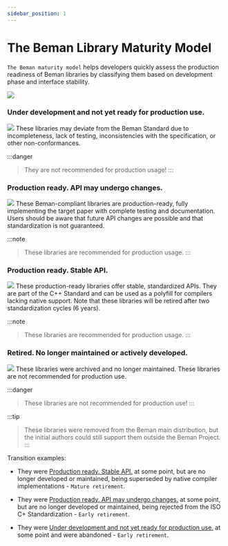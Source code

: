 ```yaml
---
sidebar_position: 1
---
```


# The Beman Library Maturity Model

<!-- truncate -->

<!--
SPDX-License-Identifier: Apache-2.0 WITH LLVM-exception
-->

`The Beman maturity model` helps developers quickly assess the production readiness of Beman libraries by classifying them based on development phase and interface stability.


<img src="https://radunichita.github.io/website/img/beman_flow-beman_library_maturity_model.png"/>

### Under development and not yet ready for production use.
<img src="https://radunichita.github.io/website/img/logos/beman_logo-beman_library_under_development.png" styles="{{width:5%; height:auto;}}"/> These libraries may deviate from the Beman Standard due to incompleteness, lack of testing, inconsistencies with the specification, or other non-conformances.

:::danger
> They are not recommended for production usage!
:::

### Production ready. API may undergo changes.
<img src="https://radunichita.github.io/website/img/logos/beman_logo-beman_library_production_ready_api_may_undergo_changes.png" styles="{{width:5%; height:auto;}}"/> These Beman-compliant libraries are production-ready, fully implementing the target paper with complete testing and documentation. Users should be aware that future API changes are possible and that standardization is not guaranteed.

:::note
> These libraries are recommended for production usage.
:::

### Production ready. Stable API.
<img src="https://radunichita.github.io/website/img/logos/beman_logo-beman_library_production_ready_stable_api.png" styles="{{width:5%; height:auto;}}"/> These production-ready libraries offer stable, standardized APIs.  They are part of the C++ Standard and can be used as a polyfill for compilers lacking native support. Note that these libraries will be retired after two standardization cycles (6 years).

:::note
> These libraries are recommended for production usage.
:::

### Retired. No longer maintained or actively developed.
<img src="https://radunichita.github.io/website/img/logos/beman_logo-beman_library_retired.png" styles="{{width:5%; height:auto;}}"/> These libraries were archived and no longer maintained. These libraries are not recommended for production use.


:::danger
> These libraries are not recommended for production use!
:::

:::tip
>  These libraries were removed from the Beman main distribution, but the initial authors could still support them outside the Beman Project.
:::

Transition examples:

* They were [Production ready. Stable API.](./BEMAN_LIBRARY_MATURITY_MODEL.md#production-ready-stable-api) at some point, but are no longer developed or maintained, being superseded by native compiler implementations - `Mature retirement`.

* They were [Production ready. API may undergo changes.](./BEMAN_LIBRARY_MATURITY_MODEL.md#production-ready-api-may-undergo-changes) at some point, but are no longer developed or maintained, being rejected from the ISO C+ Standardization - `Early retirement`.

* They were [Under development and not yet ready for production use.](./BEMAN_LIBRARY_MATURITY_MODEL.md#under-development-and-not-yet-ready-for-production-use) at some point and were abandoned - `Early retirement`.

